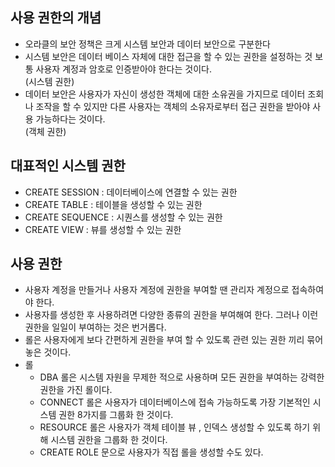 ## 사용 권한의 개념
* 오라클의 보안 정책은 크게 시스템 보안과 데이터 보안으로 구분한다
* 시스템 보안은 데이터 베이스 자체에 대한 접근을 할 수 있는 권한을 설정하는 것 보통 사용자 계정과 암호로 인증받아야 한다는 것이다.  
(시스템 권한)
* 데이터 보안은 사용자가 자신이 생성한 객체에 대한 소유권을 가지므로 데이터 조회나 조작을 할 수 있지만 다른 사용자는 객체의 소유자로부터 접근 권한을 받아야 사용 가능하다는 것이다.  
(객체 권한)

## 대표적인 시스템 권한
* CREATE SESSION : 데이터베이스에 연결할 수 있는 권한
* CREATE TABLE : 테이블을 생성할 수 있는 권한
* CREATE SEQUENCE : 시퀀스를 생성할 수 있는 권한
* CREATE VIEW : 뷰를 생성할 수 있는 권한

## 사용 권한
* 사용자 계정을 만들거나 사용자 계정에 권한을 부여할 땐 관리자 계정으로 접속하여야 한다.
* 사용자를 생성한 후 사용하려면 다양한 종류의 권한을 부여해여 한다. 그러나 이런 권한을 일일이 부여하는 것은 번거롭다.
* 롤은 사용자에게 보다 간편하게 권한을 부여 할 수 있도록 관련 있는 권한 끼리 묶어 놓은 것이다.
* 롤
  - DBA 롤은 시스템 자원을 무제한 적으로 사용하며 모든 권한을 부여하는 강력한 권한을 가진 롤이다.
  - CONNECT 롤은 사용자가 데이터베이스에 접속 가능하도록 가장 기본적인 시스템 권한 8가지를 그룹화 한 것이다.
  - RESOURCE 롤은 사용자가 객체 테이블 뷰 , 인덱스 생성할 수 있도록 하기 위해 시스템 권한을 그룹화 한 것이다.
  - CREATE ROLE 문으로 사용자가 직접 롤을 생성할 수도 있다.